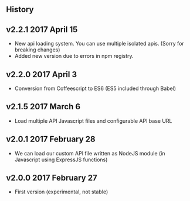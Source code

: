 ## History

## v2.2.1 2017 April 15
- New api loading system. You can use multiple isolated apis. (Sorry for breaking changes)
- Added new version due to errors in npm registry.

## v2.2.0 2017 April 3
- Conversion from Coffeescript to ES6 (ES5 included through Babel)

## v2.1.5 2017 March 6
- Load multiple API Javascript files and configurable API base URL

## v2.0.1 2017 February 28
- We can load our custom API file written as NodeJS module (in Javascript using ExpressJS functions)

## v2.0.0 2017 February 27
- First version (experimental, not stable)
